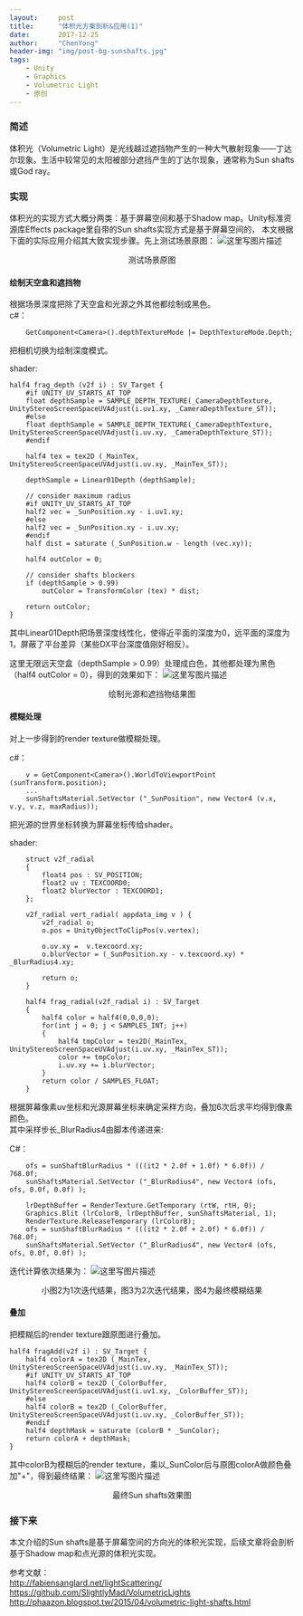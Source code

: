 ```yaml
---
layout:     post
title:      "体积光方案剖析&应用(1)"
date:       2017-12-25
author:     "ChenYong"
header-img: "img/post-bg-sunshafts.jpg"
tags:
    - Unity
    - Graphics
    - Volumetric Light
    - 原创
---
```


### 简述
体积光（Volumetric Light）是光线越过遮挡物产生的一种大气散射现象——丁达尔现象。生活中较常见的太阳被部分遮挡产生的丁达尔现象，通常称为Sun shafts或God ray。

### 实现
体积光的实现方式大概分两类：基于屏幕空间和基于Shadow map。Unity标准资源库Effects package里自带的Sun shafts实现方式是基于屏幕空间的，
本文根据下面的实际应用介绍其大致实现步骤。先上测试场景原图：
![这里写图片描述](/img/in-post/vl/1.jpg)
<center>测试场景原图</center>

#### 绘制天空盒和遮挡物
根据场景深度把除了天空盒和光源之外其他都绘制成黑色。<br />
c#：
```
    GetComponent<Camera>().depthTextureMode |= DepthTextureMode.Depth;
```
把相机切换为绘制深度模式。

shader:
```
half4 frag_depth (v2f i) : SV_Target {
    #if UNITY_UV_STARTS_AT_TOP
    float depthSample = SAMPLE_DEPTH_TEXTURE(_CameraDepthTexture, UnityStereoScreenSpaceUVAdjust(i.uv1.xy, _CameraDepthTexture_ST));
    #else
    float depthSample = SAMPLE_DEPTH_TEXTURE(_CameraDepthTexture, UnityStereoScreenSpaceUVAdjust(i.uv.xy, _CameraDepthTexture_ST));
    #endif
    
    half4 tex = tex2D (_MainTex, UnityStereoScreenSpaceUVAdjust(i.uv.xy, _MainTex_ST));
    
    depthSample = Linear01Depth (depthSample);
     
    // consider maximum radius
    #if UNITY_UV_STARTS_AT_TOP
    half2 vec = _SunPosition.xy - i.uv1.xy;
    #else
    half2 vec = _SunPosition.xy - i.uv.xy;      
    #endif
    half dist = saturate (_SunPosition.w - length (vec.xy));        
    
    half4 outColor = 0;
    
    // consider shafts blockers
    if (depthSample > 0.99)
        outColor = TransformColor (tex) * dist;
        
    return outColor;
}
```
其中Linear01Depth把场景深度线性化，使得近平面的深度为0，远平面的深度为1，屏蔽了平台差异（某些DX平台深度值刚好相反）。

这里无限远天空盒（depthSample > 0.99）处理成白色，其他都处理为黑色（half4 outColor = 0），得到的效果如下：
![这里写图片描述](/img/in-post/vl/2.jpg)
<center>绘制光源和遮挡物结果图</center>

#### 模糊处理
对上一步得到的render texture做模糊处理。

c#：
```
    v = GetComponent<Camera>().WorldToViewportPoint (sunTransform.position);
    ...
    sunShaftsMaterial.SetVector ("_SunPosition", new Vector4 (v.x, v.y, v.z, maxRadius));
```
把光源的世界坐标转换为屏幕坐标传给shader。


shader:
```
    struct v2f_radial 
    {
        float4 pos : SV_POSITION;
        float2 uv : TEXCOORD0;
        float2 blurVector : TEXCOORD1;
    };

    v2f_radial vert_radial( appdata_img v ) {
        v2f_radial o;
        o.pos = UnityObjectToClipPos(v.vertex);
        
        o.uv.xy =  v.texcoord.xy;
        o.blurVector = (_SunPosition.xy - v.texcoord.xy) * _BlurRadius4.xy; 
        
        return o; 
    }

    half4 frag_radial(v2f_radial i) : SV_Target 
    {   
        half4 color = half4(0,0,0,0);
        for(int j = 0; j < SAMPLES_INT; j++)   
        {   
            half4 tmpColor = tex2D(_MainTex, UnityStereoScreenSpaceUVAdjust(i.uv.xy, _MainTex_ST));
            color += tmpColor;
            i.uv.xy += i.blurVector;    
        }
        return color / SAMPLES_FLOAT;
    }
```
根据屏幕像素uv坐标和光源屏幕坐标来确定采样方向，叠加6次后求平均得到像素颜色。<br />
其中采样步长_BlurRadius4由脚本传递进来:

C#：
```
    ofs = sunShaftBlurRadius * (((it2 * 2.0f + 1.0f) * 6.0f)) / 768.0f;
    sunShaftsMaterial.SetVector ("_BlurRadius4", new Vector4 (ofs, ofs, 0.0f, 0.0f) );

    lrDepthBuffer = RenderTexture.GetTemporary (rtW, rtH, 0);
    Graphics.Blit (lrColorB, lrDepthBuffer, sunShaftsMaterial, 1);
    RenderTexture.ReleaseTemporary (lrColorB);
    ofs = sunShaftBlurRadius * (((it2 * 2.0f + 2.0f) * 6.0f)) / 768.0f;
    sunShaftsMaterial.SetVector ("_BlurRadius4", new Vector4 (ofs, ofs, 0.0f, 0.0f) );
```

迭代计算依次结果为：
![这里写图片描述](/img/in-post/vl/3.jpg)
<center>小图2为1次迭代结果，图3为2次迭代结果，图4为最终模糊结果</center>

#### 叠加
把模糊后的render texture跟原图进行叠加。

```
half4 fragAdd(v2f i) : SV_Target { 
    half4 colorA = tex2D (_MainTex, UnityStereoScreenSpaceUVAdjust(i.uv.xy, _MainTex_ST));
    #if UNITY_UV_STARTS_AT_TOP
    half4 colorB = tex2D (_ColorBuffer, UnityStereoScreenSpaceUVAdjust(i.uv1.xy, _ColorBuffer_ST));
    #else
    half4 colorB = tex2D (_ColorBuffer, UnityStereoScreenSpaceUVAdjust(i.uv.xy, _ColorBuffer_ST));
    #endif
    half4 depthMask = saturate (colorB * _SunColor);    
    return colorA + depthMask;  
}
```
其中colorB为模糊后的render texture，乘以_SunColor后与原图colorA做颜色叠加"+"，得到最终结果：
![这里写图片描述](/img/in-post/vl/4.jpg)
<center>最终Sun shafts效果图</center>

### 接下来
本文介绍的Sun shafts是基于屏幕空间的方向光的体积光实现，后续文章将会剖析基于Shadow map和点光源的体积光实现。

参考文献：<br />
http://fabiensanglard.net/lightScattering/ <br />
https://github.com/SlightlyMad/VolumetricLights <br />
http://phaazon.blogspot.tw/2015/04/volumetric-light-shafts.html
